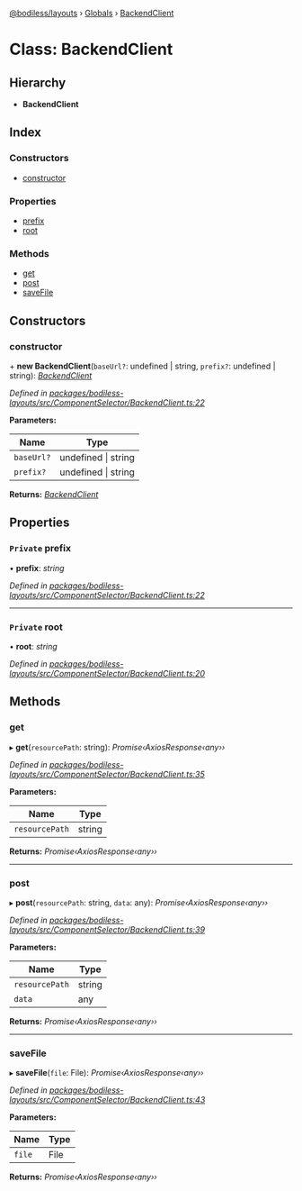 [@bodiless/layouts](../README.md) › [Globals](../globals.md) › [BackendClient](backendclient.md)

# Class: BackendClient

## Hierarchy

* **BackendClient**

## Index

### Constructors

* [constructor](backendclient.md#constructor)

### Properties

* [prefix](backendclient.md#private-prefix)
* [root](backendclient.md#private-root)

### Methods

* [get](backendclient.md#get)
* [post](backendclient.md#post)
* [saveFile](backendclient.md#savefile)

## Constructors

###  constructor

\+ **new BackendClient**(`baseUrl?`: undefined | string, `prefix?`: undefined | string): *[BackendClient](backendclient.md)*

*Defined in [packages/bodiless-layouts/src/ComponentSelector/BackendClient.ts:22](https://github.com/johnsonandjohnson/Bodiless-JS/blob/680f5c0/packages/bodiless-layouts/src/ComponentSelector/BackendClient.ts#L22)*

**Parameters:**

Name | Type |
------ | ------ |
`baseUrl?` | undefined &#124; string |
`prefix?` | undefined &#124; string |

**Returns:** *[BackendClient](backendclient.md)*

## Properties

### `Private` prefix

• **prefix**: *string*

*Defined in [packages/bodiless-layouts/src/ComponentSelector/BackendClient.ts:22](https://github.com/johnsonandjohnson/Bodiless-JS/blob/680f5c0/packages/bodiless-layouts/src/ComponentSelector/BackendClient.ts#L22)*

___

### `Private` root

• **root**: *string*

*Defined in [packages/bodiless-layouts/src/ComponentSelector/BackendClient.ts:20](https://github.com/johnsonandjohnson/Bodiless-JS/blob/680f5c0/packages/bodiless-layouts/src/ComponentSelector/BackendClient.ts#L20)*

## Methods

###  get

▸ **get**(`resourcePath`: string): *Promise‹AxiosResponse‹any››*

*Defined in [packages/bodiless-layouts/src/ComponentSelector/BackendClient.ts:35](https://github.com/johnsonandjohnson/Bodiless-JS/blob/680f5c0/packages/bodiless-layouts/src/ComponentSelector/BackendClient.ts#L35)*

**Parameters:**

Name | Type |
------ | ------ |
`resourcePath` | string |

**Returns:** *Promise‹AxiosResponse‹any››*

___

###  post

▸ **post**(`resourcePath`: string, `data`: any): *Promise‹AxiosResponse‹any››*

*Defined in [packages/bodiless-layouts/src/ComponentSelector/BackendClient.ts:39](https://github.com/johnsonandjohnson/Bodiless-JS/blob/680f5c0/packages/bodiless-layouts/src/ComponentSelector/BackendClient.ts#L39)*

**Parameters:**

Name | Type |
------ | ------ |
`resourcePath` | string |
`data` | any |

**Returns:** *Promise‹AxiosResponse‹any››*

___

###  saveFile

▸ **saveFile**(`file`: File): *Promise‹AxiosResponse‹any››*

*Defined in [packages/bodiless-layouts/src/ComponentSelector/BackendClient.ts:43](https://github.com/johnsonandjohnson/Bodiless-JS/blob/680f5c0/packages/bodiless-layouts/src/ComponentSelector/BackendClient.ts#L43)*

**Parameters:**

Name | Type |
------ | ------ |
`file` | File |

**Returns:** *Promise‹AxiosResponse‹any››*
